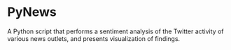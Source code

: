 # PyNews
A Python script that performs a sentiment analysis of the Twitter activity of various news outlets, and presents visualization of findings. 

